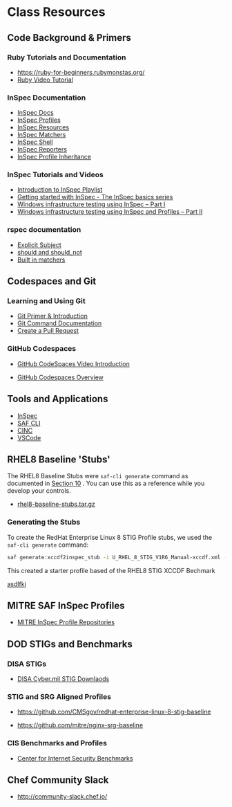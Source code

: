 # Class Resources
## Code Background & Primers
### Ruby Tutorials and Documentation

- <https://ruby-for-beginners.rubymonstas.org/>
- [Ruby Video Tutorial](https://www.youtube.com/watch?v=t_ispmWmdjY&vl=en")
### InSpec Documentation

- [InSpec Docs](https://www.inspec.io/docs/)
- [InSpec Profiles](https://www.inspec.io/docs/reference/profiles/)
- [InSpec Resources](https://www.inspec.io/docs/reference/resources/)
- [InSpec Matchers](https://www.inspec.io/docs/reference/matchers/)
- [InSpec Shell](https://www.inspec.io/docs/reference/shell/)
- [InSpec Reporters](https://www.inspec.io/docs/reference/reporters/)
- [InSpec Profile Inheritance](https://blog.chef.io/2017/07/06/understanding-inspec-profile-inheritance/)
### InSpec Tutorials and Videos

- [Introduction to InSpec Playlist](https://www.youtube.com/playlist?list=PLSZbtIlMt5rcbXOpMRucKzRMXR7HX7awy)
- [Getting started with InSpec - The InSpec basics series](http://www.anniehedgie.com/inspec/)
- [Windows infrastructure testing using InSpec – Part I](http://datatomix.com/?p=236)
- [Windows infrastructure testing using InSpec and Profiles – Part II](http://datatomix.com/?p=238)
### rspec documentation

- [Explicit Subject](https://relishapp.com/rspec/rspec-core/docs/subject/explicit-subject)
- [should and should_not](https://github.com/rspec/rspec-expectations/blob/master/Should.md)
- [Built in matchers](https://relishapp.com/rspec/rspec-expectations/docs/built-in-matchers)
## Codespaces and Git
### Learning and Using Git

- [Git Primer & Introduction](https://www.youtube.com/watch?v=8JJ101D3knE)
- [Git Command Documentation](https://git-scm.com/docs/gittutorial)
- [Create a Pull Request](https://www.digitalocean.com/community/tutorials/how-to-create-a-pull-request-on-github)
### GitHub Codespaces

- [GitHub CodeSpaces Video Introduction](https://www.youtube.com/watch?v=fQbH3meWNQ8)

- [GitHub Codespaces Overview](https://docs.github.com/en/codespaces/overview)
## Tools and Applications

- [InSpec](https://www.inspec.io)
- [SAF CLI](https://saf-cli.mitre.org)
- [CINC](https://cinc.sh)
- [VSCode](https://code.visualstudio.com/download)
## RHEL8 Baseline 'Stubs'

The RHEL8 Baseline Stubs were `saf-cli generate` command as documented in [Section 10](../course/10.md) . You can use this as a reference while you develop your controls.

- [rhel8-baseline-stubs.tar.gz](./rhel8-baseline-stubs.tar.gzvim )

### Generating the Stubs

To create the RedHat Enterprise Linux 8 STIG Profile stubs, we used the `saf-cli generate` command:
```sh
saf generate:xccdf2inspec_stub -i U_RHEL_8_STIG_V1R6_Manual-xccdf.xml -r -o rhel8-baseline-stubs
```
This created a starter profile based of the RHEL8 STIG XCCDF Bechmark

[asdlfkj](./rhel8-baseline-stubs/)
## MITRE SAF InSpec Profiles

- [MITRE InSpec Profile Repositories](https://github.com/mitre?q=inspec+baseline+profile)
## DOD STIGs and Benchmarks
### DISA STIGs

- [DISA Cyber.mil STIG Downlaods](https://public.cyber.mil/stigs/downloads/)

### STIG and SRG Aligned Profiles

- <https://github.com/CMSgov/redhat-enterprise-linux-8-stig-baseline>

- <https://github.com/mitre/nginx-srg-baseline>
### CIS Benchmarks and Profiles

- [Center for Internet Security Benchmarks](https://www.cisecurity.org/cis-benchmarks/)
## Chef Community Slack

- <http://community-slack.chef.io/>
